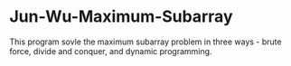 # Jun-Wu-Maximum-Subarray

This program sovle the maximum subarray problem in three ways - brute force, divide and conquer, and dynamic programming.
